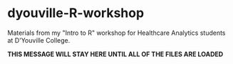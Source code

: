# dyouville-R-workshop
Materials from my "Intro to R" workshop for Healthcare Analytics students at D'Youville College.

**THIS MESSAGE WILL STAY HERE UNTIL ALL OF THE FILES ARE LOADED**
